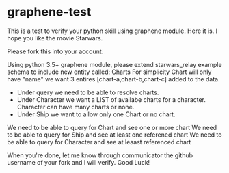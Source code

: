 # graphene-test

This is a test to verify your python skill using graphene module. Here it is. I hope you like the movie Starwars.

Please fork this into your account.

Using python 3.5+ graphene module, please extend starwars_relay example schema to include new entity called: Charts
For simplicity Chart will only have "name" we want 3 entires [chart-a,chart-b,chart-c] added to the data. 

* Under query we need to be able to resolve charts. 
* Under Character we want a LIST of availabe charts for a character. Character can have many charts or none.  
* Under Ship we want to allow only one Chart or no chart. 

We need to be able to query for Chart and see one or more chart
We need to be able to query for Ship and see at least one referened chart
We need to be able to query for Character and see at leaast referenced chart

When you're done, let me know through communicator the github username of your fork and I will verify.
Good Luck!
